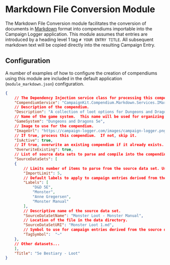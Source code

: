 ﻿# Markdown File Conversion Module
The Markdown File Conversion module facilitates the conversion of documents in [Markdown](https://www.markdownguide.org/) format into compendiums importable into the Campaign Logger application. This module assumes that entries are introduced by a heading level 1 tag `# YOUR ENTRY TITLE`. All subsequent markdown text will be copied directly into the resulting Campaign Entry.

## Configuration
A number of examples of how to configure the creation of compendiums using this module are included in the default application (`module_markdown.json`) configuration. 

```json
{
    // The Dependency Injection service class for processing this compendium.
    "CompendiumService": "CampaignKit.Compendium.Markdown.Services.IMarkdownCompendiumService, CampaignKit.Compendium.Markdown.dll",
    // Description of the compendium.
    "Description": "A collection of loot options for Dungeons and Dragons monsters.",
    // Name of the game system.  This name will be used for organizing generated files.  Make sure it's a path safe string.  (avoid special characters)
    "GameSystem": "Dungeons and Dragons 5e",
    // Image to use for the compendium.
    "ImageUrl": "https://campaign-logger.com/images/campaign-logger.png",
    // If true, process this compendium.  If not, skip it.
    "IsActive": true,
    // If true, overwrite an existing compendium if it already exists.  If false, and compendium exists, skip processing.
    "OverwriteExisting": true,
    // List of source data sets to parse and compile into the compendium.
    "SourceDataSets": [
    {
        // Limits number of items to parse from the source data set. Useful for testing purposes.
        "ImportLimit": 5,
        // Default labels to apply to campaign entries derived from the source data.
        "Labels": [
            "D&D 5E",
            "Monster",
            "Anne Gregersen",
            "Monster Manual"
        ],
        // Descriptive name of the source data set.
        "SourceDataSetName": "Monster Loot - Monster Manual",
        // Location of the file in the data directory.
        "SourceDataSetURI": "Monster Loot 1.md",
        // Symbol to use for campaign entries derived from the source data.
        "TagSymbol":  "~"
    },
    // Other datasets...
    ],
    "Title": "5e Bestiary - Loot"
}
```